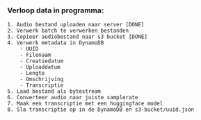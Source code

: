 ### Verloop data in programma:

    1. Audio bestand uploaden naar server [DONE]
    2. Verwerk batch te verwerken bestanden 
    3. Copieer audiobestand naar s3 bucket [DONE]
    4. Verwerk metadata in DynamoDB
        - UUID
        - Filenaam
        - Creatiedatum
        - Uploaddatum
        - Lengte
        - Omschrijving
        - Transcriptie
    5. Laad bestand als bytestream
    6. Converteer audio naar juiste samplerate
    7. Maak een transcriptie met een huggingface model
    8. Sla transcriptie op in de DynamoDB en s3-bucket/uuid.json

